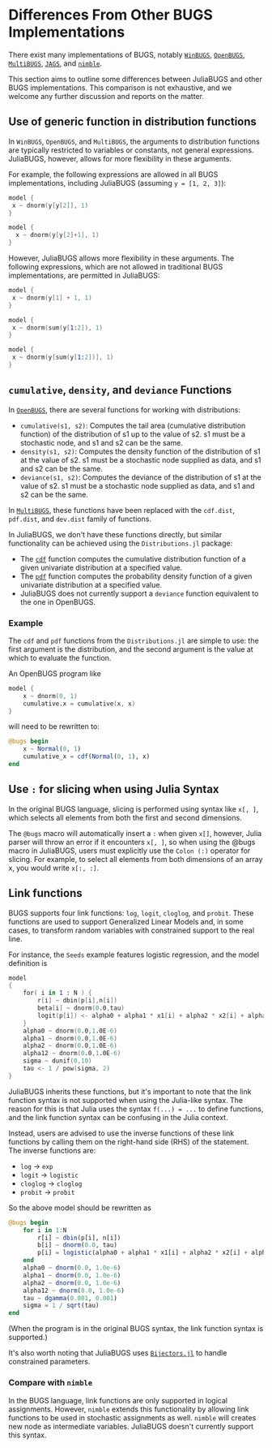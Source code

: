 # Differences From Other BUGS Implementations

There exist many implementations of BUGS, notably [`WinBUGS`](https://www.mrc-bsu.cam.ac.uk/software/), [`OpenBUGS`](https://chjackson.github.io/openbugsdoc/Manuals/ModelSpecification.html), [`MultiBUGS`](https://www.multibugs.org/documentation/latest/), [`JAGS`](https://mcmc-jags.sourceforge.io/), and [`nimble`](https://r-nimble.org/).

This section aims to outline some differences between JuliaBUGS and other BUGS implementations.
This comparison is not exhaustive, and we welcome any further discussion and reports on the matter.

## Use of generic function in distribution functions

In `WinBUGS`, `OpenBUGS`, and `MultiBUGS`, the arguments to distribution functions are typically restricted to variables or constants, not general expressions. JuliaBUGS, however, allows for more flexibility in these arguments.

For example, the following expressions are allowed in all BUGS implementations, including JuliaBUGS (assuming `y = [1, 2, 3]`):

```S
model {
 x ~ dnorm(y[y[2]], 1)
}

model {
  x ~ dnorm(y[y[2]+1], 1)
}
```

However, JuliaBUGS allows more flexibility in these arguments. The following expressions, which are not allowed in traditional BUGS implementations, are permitted in JuliaBUGS:

```S
model {
 x ~ dnorm(y[1] + 1, 1)
}

model {
 x ~ dnorm(sum(y[1:2]), 1)
}

model {
 x ~ dnorm(y[sum(y[1:2])], 1)
}
```

## `cumulative`, `density`, and `deviance` Functions

In [`OpenBUGS`](https://chjackson.github.io/openbugsdoc/Manuals/ModelSpecification.html), there are several functions for working with distributions:

* `cumulative(s1, s2)`: Computes the tail area (cumulative distribution function) of the distribution of s1 up to the value of s2. s1 must be a stochastic node, and s1 and s2 can be the same.
* `density(s1, s2)`: Computes the density function of the distribution of s1 at the value of s2. s1 must be a stochastic node supplied as data, and s1 and s2 can be the same.
* `deviance(s1, s2)`: Computes the deviance of the distribution of s1 at the value of s2. s1 must be a stochastic node supplied as data, and s1 and s2 can be the same.

In [`MultiBUGS`](https://www.multibugs.org/documentation/latest/Functions.html), these functions have been replaced with the `cdf.dist`, `pdf.dist`, and `dev.dist` family of functions.

In JuliaBUGS, we don't have these functions directly, but similar functionality can be achieved using the `Distributions.jl` package:

* The [`cdf`](https://juliastats.org/Distributions.jl/latest/univariate/#Distributions.cdf-Tuple{UnivariateDistribution,%20Real}) function computes the cumulative distribution function of a given univariate distribution at a specified value.
* The [`pdf`](https://juliastats.org/Distributions.jl/latest/univariate/#Distributions.pdf-Tuple{UnivariateDistribution,%20Real}) function computes the probability density function of a given univariate distribution at a specified value.
* JuliaBUGS does not currently support a `deviance` function equivalent to the one in OpenBUGS.

### Example

The `cdf` and `pdf` functions from the `Distributions.jl` are simple to use: the first argument is the distribution, and the second argument is the value at which to evaluate the function.

An OpenBUGS program like

```S
model {
    x ~ dnorm(0, 1)
    cumulative.x = cumulative(x, x)
}
```

will need to be rewritten to:

```julia
@bugs begin
    x ~ Normal(0, 1)
    cumulative_x = cdf(Normal(0, 1), x)
end
```

## Use `:` for slicing when using Julia Syntax

In the original BUGS language, slicing is performed using syntax like `x[, ]`, which selects all elements from both the first and second dimensions.

The `@bugs` macro will automatically insert a `:` when given `x[]`, however, Julia parser will throw an error if it encounters `x[, ]`, so when using the @bugs macro in JuliaBUGS, users must explicitly use the `Colon (:)` operator for slicing. For example, to select all elements from both dimensions of an array x, you would write `x[:, :]`.

## Link functions

BUGS supports four link functions: `log`, `logit`, `cloglog`, and `probit`. These functions are used to support Generalized Linear Models and, in some cases, to transform random variables with constrained support to the real line.

For instance, the `Seeds` example features logistic regression, and the model definition is

```S
model
{
    for( i in 1 : N ) {
        r[i] ~ dbin(p[i],n[i])
        beta[i] ~ dnorm(0.0,tau)
        logit(p[i]) <- alpha0 + alpha1 * x1[i] + alpha2 * x2[i] + alpha12 * x1[i] * x2[i] + beta[i]
    }
    alpha0 ~ dnorm(0.0,1.0E-6)
    alpha1 ~ dnorm(0.0,1.0E-6)
    alpha2 ~ dnorm(0.0,1.0E-6)
    alpha12 ~ dnorm(0.0,1.0E-6)
    sigma ~ dunif(0,10)
    tau <- 1 / pow(sigma, 2)
}
```

JuliaBUGS inherits these functions, but it's important to note that the link function syntax is not supported when using the Julia-like syntax. The reason for this is that Julia uses the syntax `f(...) = ...` to define functions, and the link function syntax can be confusing in the Julia context.

Instead, users are advised to use the inverse functions of these link functions by calling them on the right-hand side (RHS) of the statement. The inverse functions are:

* `log` → `exp`
* `logit` → `logistic`
* `cloglog` → `cloglog`
* `probit` → `probit`

So the above model should be rewritten as

```julia
@bugs begin
    for i in 1:N
        r[i] ~ dbin(p[i], n[i])
        b[i] ~ dnorm(0.0, tau)
        p[i] = logistic(alpha0 + alpha1 * x1[i] + alpha2 * x2[i] + alpha12 * x1[i] * x2[i] + b[i])
    end
    alpha0 ~ dnorm(0.0, 1.0e-6)
    alpha1 ~ dnorm(0.0, 1.0e-6)
    alpha2 ~ dnorm(0.0, 1.0e-6)
    alpha12 ~ dnorm(0.0, 1.0e-6)
    tau ~ dgamma(0.001, 0.001)
    sigma = 1 / sqrt(tau)
end
```

(When the program is in the original BUGS syntax, the link function syntax is supported.)

It's also worth noting that JuliaBUGS uses [`Bijectors.jl`](https://turinglang.org/Bijectors.jl/dev/) to handle constrained parameters.

### Compare with `nimble`

In the BUGS language, link functions are only supported in logical assignments. However, `nimble` extends this functionality by allowing link functions to be used in stochastic assignments as well. `nimble` will creates new node as intermediate variables. JuliaBUGS doesn't currently support this syntax.

